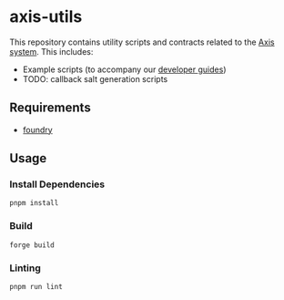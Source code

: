 # axis-utils

This repository contains utility scripts and contracts related to the [Axis system](https://axis.finance/). This includes:

- Example scripts (to accompany our [developer guides](https://axis.finance/developer/))
- TODO: callback salt generation scripts

## Requirements

- [foundry](https://getfoundry.sh/)

## Usage

### Install Dependencies

```shell
pnpm install
```

### Build

```shell
forge build
```

### Linting

```shell
pnpm run lint
```
